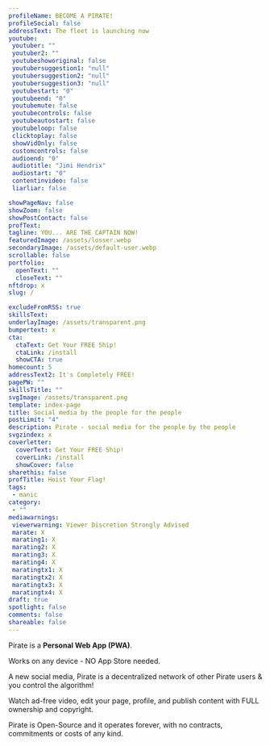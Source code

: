 ```yaml
---
profileName: BECOME A PIRATE!
profileSocial: false
addressText: The fleet is launching now
youtube: 
 youtuber: ""
 youtuber2: ""
 youtubeshoworiginal: false
 youtubersuggestion1: "null"
 youtubersuggestion2: "null"
 youtubersuggestion3: "null"
 youtubestart: "0"
 youtubeend: "0"
 youtubemute: false
 youtubecontrols: false
 youtubeautostart: false
 youtubeloop: false
 clicktoplay: false
 showVidOnly: false
 customcontrols: false
 audioend: "0"
 audiotitle: "Jimi Hendrix"
 audiostart: "0"
 contentinvideo: false
 liarliar: false

showPageNav: false
showZoom: false
showPostContact: false
profText: 
tagline: YOU... ARE THE CAPTAIN NOW!
featuredImage: /assets/losser.webp
secondaryImage: /assets/default-user.webp
scrollable: false
portfolio:
  openText: ""
  closeText: ""
nftdrop: x
slug: /

excludeFromRSS: true
skillsText: 
underlayImage: /assets/transparent.png
bumpertext: x
cta:
  ctaText: Get Your FREE Ship!
  ctaLink: /install
  showCTA: true
homecount: 5
addressText2: It's Completely FREE!
pagePW: ""
skillsTitle: ""
svgImage: /assets/transparent.png
template: index-page
title: Social media by the people for the people
postLimit: "4"
description: Pirate - social media for the people by the people
svgzindex: x
coverletter:
  coverText: Get Your FREE Ship!
  coverLink: /install
  showCover: false
sharethis: false
profTitle: Hoist Your Flag!
tags: 
 - manic
category:
 - ""
mediawarnings:
 viewerwarning: Viewer Discretion Strongly Advised
 marate: X
 marating1: X
 marating2: X
 marating3: X
 marating4: X
 maratingtx1: X
 maratingtx2: X
 maratingtx3: X
 maratingtx4: X
draft: true
spotlight: false
comments: false
shareable: false
---
```

Pirate is a <strong>Personal Web App (PWA)</strong>. 

Works on any device - NO App Store needed.

A new social media, Pirate is a decentralized network of other Pirate users &amp; you control the algorithm!

Watch ad-free video, edit your page, profile, and publish content with FULL ownership and copyright.

Pirate is Open-Source and it operates forever, with no contracts, commitments or costs of any kind.